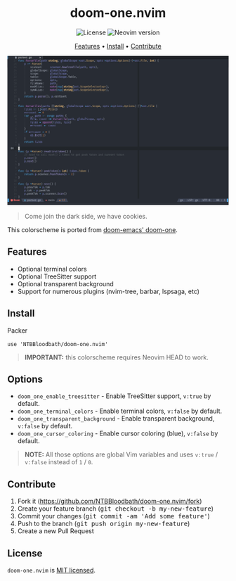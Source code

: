 <div align="center">

# doom-one.nvim

![License](https://img.shields.io/github/license/NTBBloodbath/doom-one.nvim?style=flat-square)
![Neovim version](https://img.shields.io/badge/Neovim-0.5-57A143?style=flat-square&logo=neovim)

[Features](#features) • [Install](#install) • [Contribute](#contribute)

![Demo](./assets/demo.png)

</div>

> Come join the dark side, we have cookies.

This colorscheme is ported from [doom-emacs' doom-one].

## Features

- Optional terminal colors
- Optional TreeSitter support
- Optional transparent background
- Support for numerous plugins (nvim-tree, barbar, lspsaga, etc)

## Install

Packer
```vim
use 'NTBBloodbath/doom-one.nvim'
```

> **IMPORTANT:** this colorscheme requires Neovim HEAD to work.

## Options

- `doom_one_enable_treesitter` - Enable TreeSitter support, `v:true` by default.
- `doom_one_terminal_colors` - Enable terminal colors, `v:false` by default.
- `doom_one_transparent_background` - Enable transparent background, `v:false` by default.
- `doom_one_cursor_coloring` - Enable cursor coloring (blue), `v:false` by default.

> **NOTE:** All those options are global Vim variables and uses `v:true` / `v:false` instead of `1` / `0`.

## Contribute

1. Fork it (https://github.com/NTBBloodbath/doom-one.nvim/fork)
2. Create your feature branch (<kbd>git checkout -b my-new-feature</kbd>)
3. Commit your changes (<kbd>git commit -am 'Add some feature'</kbd>)
4. Push to the branch (<kbd>git push origin my-new-feature</kbd>)
5. Create a new Pull Request

## License

`doom-one.nvim` is [MIT licensed](./LICENSE).

[doom-emacs' doom-one]: https://github.com/hlissner/emacs-doom-themes/blob/master/themes/doom-one-theme.el
